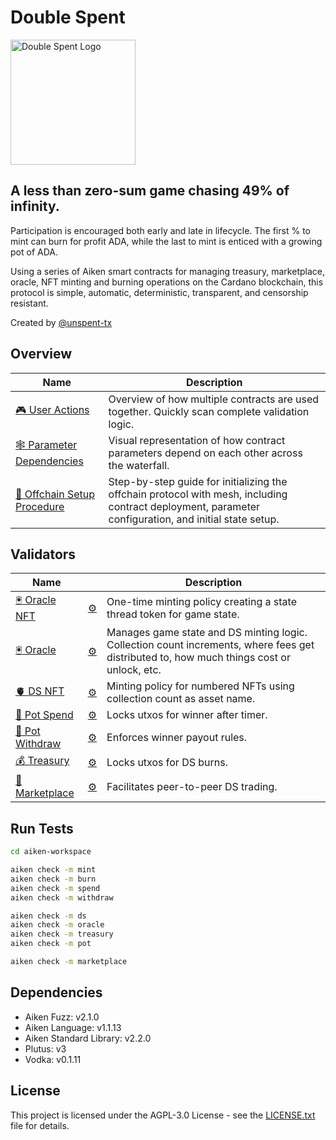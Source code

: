 # Double Spent

<img src="https://www.unspenttx.com/logo.png" alt="Double Spent Logo" width="200"/>

## A less than zero-sum game chasing 49% of infinity.

Participation is encouraged both early and late in lifecycle. The first % to mint can burn for profit ADA, while the last to mint is enticed with a growing pot of ADA.

Using a series of Aiken smart contracts for managing treasury, marketplace, oracle, NFT minting and burning operations on the Cardano blockchain, this protocol is simple, automatic, deterministic, transparent, and censorship resistant.

Created by [@unspent-tx](https://github.com/unspent-tx)

## Overview

| Name                                                                                 | Description                                                                                                                                           |
| ------------------------------------------------------------------------------------ | ----------------------------------------------------------------------------------------------------------------------------------------------------- |
| [🎮 User Actions](aiken-workspace/documentation/user-actions.md)                     | Overview of how multiple contracts are used together. Quickly scan complete validation logic.                                                         |
| [🕸️ Parameter Dependencies](aiken-workspace/documentation/param-dependency-graph.md) | Visual representation of how contract parameters depend on each other across the waterfall.                                                           |
| [🔧 Offchain Setup Procedure](aiken-workspace/documentation/setup-procedure.md)      | Step-by-step guide for initializing the offchain protocol with mesh, including contract deployment, parameter configuration, and initial state setup. |

## Validators

| Name                                                         |                                                                      | Description                                                                                                                               |
| ------------------------------------------------------------ | -------------------------------------------------------------------- | ----------------------------------------------------------------------------------------------------------------------------------------- |
| [🖲️ Oracle NFT](aiken-workspace/validators/oracle_nft.ak)    | [⚙️ ](aiken-workspace/documentation/specification/1_oracle_nft.md)   | One-time minting policy creating a state thread token for game state.                                                                     |
| [🖲️ Oracle](aiken-workspace/validators/oracle.ak)            | [⚙️ ](aiken-workspace/documentation/specification/2_oracle.md)       | Manages game state and DS minting logic. Collection count increments, where fees get distributed to, how much things cost or unlock, etc. |
| [🫀 DS NFT](aiken-workspace/validators/ds_nft.ak)            | [⚙️ ](aiken-workspace/documentation/specification/3_ds_nft.md)       | Minting policy for numbered NFTs using collection count as asset name.                                                                    |
| [🪺 Pot Spend](aiken-workspace/validators/pot_spend.ak)       | [⚙️ ](aiken-workspace/documentation/specification/4_pot_spend.md)    | Locks utxos for winner after timer.                                                                                                       |
| [🪺 Pot Withdraw](aiken-workspace/validators/pot_withdraw.ak) | [⚙️ ](aiken-workspace/documentation/specification/5_pot_withdraw.md) | Enforces winner payout rules.                                                                                                             |
| [💰 Treasury](aiken-workspace/validators/treasury.ak)        | [⚙️ ](aiken-workspace/documentation/specification/6_treasury.md)     | Locks utxos for DS burns.                                                                                                                 |
| [🔀 Marketplace](aiken-workspace/validators/marketplace.ak)  | [⚙️ ](aiken-workspace/documentation/specification/7_marketplace.md)  | Facilitates peer-to-peer DS trading.                                                                                                      |

<!-- 🪺 🪤 🫀 🔀 -->

## Run Tests

```bash
cd aiken-workspace

aiken check -m mint
aiken check -m burn
aiken check -m spend
aiken check -m withdraw

aiken check -m ds
aiken check -m oracle
aiken check -m treasury
aiken check -m pot

aiken check -m marketplace
```

## Dependencies

- Aiken Fuzz: v2.1.0
- Aiken Language: v1.1.13
- Aiken Standard Library: v2.2.0
- Plutus: v3
- Vodka: v0.1.11

## License

This project is licensed under the AGPL-3.0 License - see the [LICENSE.txt](LICENSE.txt) file for details.

